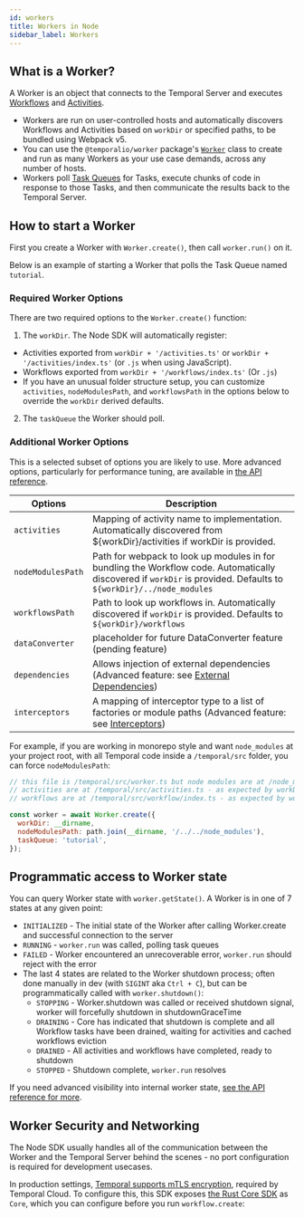 ```yaml
---
id: workers
title: Workers in Node
sidebar_label: Workers
---
```


## What is a Worker?

A Worker is an object that connects to the Temporal Server and executes [Workflows](/docs/node/workflows) and [Activities](/docs/node/activities).

- Workers are run on user-controlled hosts and automatically discovers Workflows and Activities based on `workDir` or specified paths, to be bundled using Webpack v5.
- You can use the `@temporalio/worker` package's [`Worker`](https://nodejs.temporal.io/api/classes/worker.Worker) class to create and run as many Workers as your use case demands, across any number of hosts.
- Workers poll [Task Queues](/docs/node/task-queues) for Tasks, execute chunks of code in response to those Tasks, and then communicate the results back to the Temporal Server.

## How to start a Worker

First you create a Worker with `Worker.create()`, then call `worker.run()` on it.

Below is an example of starting a Worker that polls the Task Queue named `tutorial`.

<!--SNIPSTART nodejs-hello-worker {"enable_source_link": false}-->
<!--SNIPEND-->

### Required Worker Options

There are two required options to the `Worker.create()` function:

1. The `workDir`. The Node SDK will automatically register:

- Activities exported from `workDir + '/activities.ts'` or `workDir + '/activities/index.ts'` (or `.js` when using JavaScript).
- Workflows exported from `workDir + '/workflows/index.ts'` (Or `.js`)
- If you have an unusual folder structure setup, you can customize `activities`, `nodeModulesPath`, and `workflowsPath` in the options below to override the `workDir` derived defaults.

2. The `taskQueue` the Worker should poll.

### Additional Worker Options

This is a selected subset of options you are likely to use. More advanced options, particularly for performance tuning, are available in [the API reference](https://nodejs.temporal.io/api/classes/worker.Worker).

| Options           | Description                                                                                                                                                        |
| ----------------- | ------------------------------------------------------------------------------------------------------------------------------------------------------------------ |
| `activities`      | Mapping of activity name to implementation. Automatically discovered from ${workDir}/activities if workDir is provided.                                            |
| `nodeModulesPath` | Path for webpack to look up modules in for bundling the Workflow code. Automatically discovered if `workDir` is provided. Defaults to `${workDir}/../node_modules` |
| `workflowsPath`   | Path to look up workflows in. Automatically discovered if `workDir` is provided. Defaults to `${workDir}/workflows`                                                |
| `dataConverter`   | placeholder for future DataConverter feature (pending feature)                                                                                                     |
| `dependencies`    | Allows injection of external dependencies (Advanced feature: see [External Dependencies](/docs/node/external-dependencies))                                        |
| `interceptors`    | A mapping of interceptor type to a list of factories or module paths (Advanced feature: see [Interceptors](/docs/node/interceptors))                               |

For example, if you are working in monorepo style and want `node_modules` at your project root, with all Temporal code inside a `/temporal/src` folder, you can force `nodeModulesPath`:

```js
// this file is /temporal/src/worker.ts but node modules are at /node_modules
// activities are at /temporal/src/activities.ts - as expected by workDir, no override needed
// workflows are at /temporal/src/workflow/index.ts - as expected by workDir, no override needed

const worker = await Worker.create({
  workDir: __dirname,
  nodeModulesPath: path.join(__dirname, '/../../node_modules'),
  taskQueue: 'tutorial',
});
```

## Programmatic access to Worker state

You can query Worker state with `worker.getState()`. A Worker is in one of 7 states at any given point:

- `INITIALIZED` - The initial state of the Worker after calling Worker.create and successful connection to the server
- `RUNNING` - `worker.run` was called, polling task queues
- `FAILED` - Worker encountered an unrecoverable error, `worker.run` should reject with the error
- The last 4 states are related to the Worker shutdown process; often done manually in dev (with `SIGINT` aka `Ctrl + C`), but can be programmatically called with `worker.shutdown()`:
  - `STOPPING` - Worker.shutdown was called or received shutdown signal, worker will forcefully shutdown in shutdownGraceTime
  - `DRAINING` - Core has indicated that shutdown is complete and all Workflow tasks have been drained, waiting for activities and cached workflows eviction
  - `DRAINED` - All activities and workflows have completed, ready to shutdown
  - `STOPPED` - Shutdown complete, `worker.run` resolves

If you need advanced visibility into internal worker state, [see the API reference for more](https://nodejs.temporal.io/api/classes/worker.Worker).

## Worker Security and Networking

The Node SDK usually handles all of the communication between the Worker and the Temporal Server behind the scenes - no port configuration is required for development usecases.

In production settings, [Temporal supports mTLS encryption](/docs/server/security), required by Temporal Cloud.
To configure this, this SDK exposes [the Rust Core SDK](https://github.com/temporalio/sdk-core) as `Core`, which you can configure before you run `workflow.create`:

<!--SNIPSTART nodejs-hello-mtls-->
<!--SNIPEND-->
